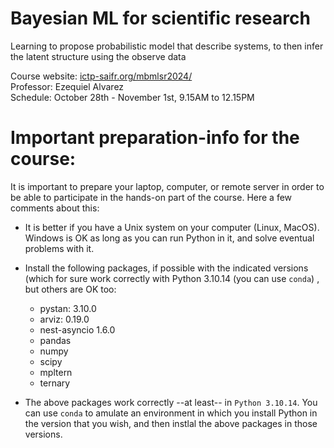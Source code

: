 # Bayesian ML for scientific research
Learning to propose probabilistic model that describe systems, to then infer the latent structure using the observe data

Course website: <a href='https://www.ictp-saifr.org/mbmlsr2024/'>ictp-saifr.org/mbmlsr2024/</a><br>
Professor: Ezequiel Alvarez <br>
Schedule: October 28th - November 1st, 9.15AM to 12.15PM


# Important preparation-info for the course:

It is important to prepare your laptop, computer, or remote server in order to be able to participate in the hands-on part of the course. Here a few comments about this:

- It is better if you have a Unix system on your computer (Linux, MacOS).  Windows is OK as long as you can run Python in it, and solve eventual problems with it.
- Install the following packages, if possible with the indicated versions (which for sure work correctly with Python 3.10.14 (you can use ``conda``) , but others are OK too:
  - pystan:                    3.10.0
  - arviz:                     0.19.0
  - nest-asyncio               1.6.0
  - pandas
  - numpy
  - scipy
  - mpltern
  - ternary
  
- The above packages work correctly --at least-- in ``Python 3.10.14``.  You can use ``conda`` to amulate an environment in which you install Python in the version that you wish, and then instlal the above packages in those versions.



